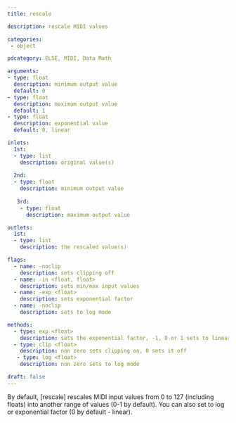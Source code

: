```yaml
---
title: rescale

description: rescale MIDI values

categories:
 - object

pdcategory: ELSE, MIDI, Data Math

arguments:
- type: float
  description: minimum output value
  default: 0
- type: float
  description: maximum output value
  default: 1
- type: float
  description: exponential value
  default: 0, linear

inlets:
  1st:
  - type: list
    description: original value(s)
    
  2nd:
  - type: float
    description: minimum output value
      
   3rd:
    - type: float
      description: maximum output value

outlets:
  1st:
  - type: list
    description: the rescaled value(s)

flags:
  - name: -noclip
    description: sets clipping off
  - name: -in <float, float> 
    description: sets min/max input values
  - name: -exp <float> 
    description: sets exponential factor
  - name: -noclip
    description: sets to log mode

methods:
  - type: exp <float>
    description: sets the exponential factor, -1, 0 or 1 sets to linear
  - type: clip <float>
    description: non zero sets clipping on, 0 sets it off
   - type: log <float>
    description: non zero sets to log mode

draft: false
---
```


By default, [rescale] rescales MIDI input values from 0 to 127 (including floats) into another range of values (0-1 by default). You can also set to log or exponential factor (0 by default - linear).
